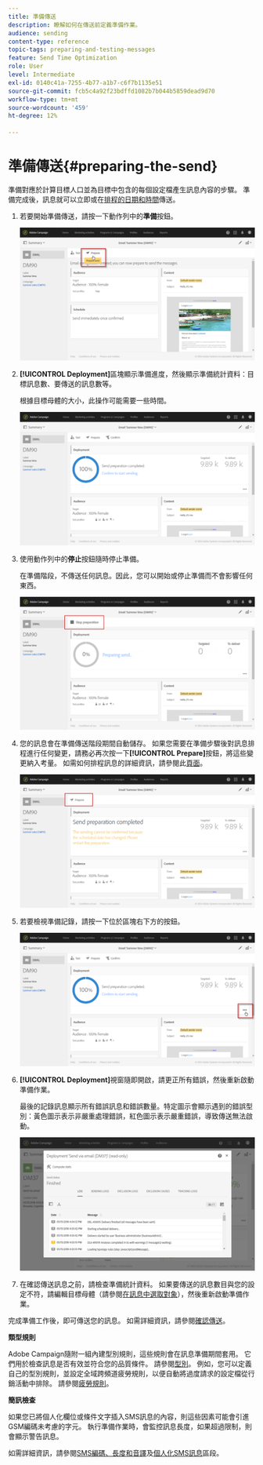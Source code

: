 ```yaml
---
title: 準備傳送
description: 瞭解如何在傳送前定義準備作業。
audience: sending
content-type: reference
topic-tags: preparing-and-testing-messages
feature: Send Time Optimization
role: User
level: Intermediate
exl-id: 0140c41a-7255-4b77-a1b7-c6f7b1135e51
source-git-commit: fcb5c4a92f23bdffd1082b7b044b5859dead9d70
workflow-type: tm+mt
source-wordcount: '459'
ht-degree: 12%

---
```


# 準備傳送{#preparing-the-send}

準備對應於計算目標人口並為目標中包含的每個設定檔產生訊息內容的步驟。 準備完成後，訊息就可以立即或在[排程的日期和時間](../../sending/using/about-scheduling-messages.md)傳送。

1. 若要開始準備傳送，請按一下動作列中的&#x200B;**準備**&#x200B;按鈕。

   ![](assets/preparing_delivery_2.png)

1. **[!UICONTROL Deployment]**&#x200B;區塊顯示準備進度，然後顯示準備統計資料：目標訊息數、要傳送的訊息數等。

   根據目標母體的大小，此操作可能需要一些時間。

   ![](assets/preparing_delivery.png)

1. 使用動作列中的&#x200B;**停止**&#x200B;按鈕隨時停止準備。

   在準備階段，不傳送任何訊息。因此，您可以開始或停止準備而不會影響任何東西。

   ![](assets/preparing_delivery_6.png)

1. 您的訊息會在準備傳送階段期間自動儲存。 如果您需要在準備步驟後對訊息排程進行任何變更，請務必再次按一下&#x200B;**[!UICONTROL Prepare]**&#x200B;按鈕，將這些變更納入考量。 如需如何排程訊息的詳細資訊，請參閱此[頁面](../../sending/using/about-scheduling-messages.md)。

   ![](assets/preparing_delivery_5.png)

1. 若要檢視準備記錄，請按一下位於區塊右下方的按鈕。

   ![](assets/preparing_delivery_4.png)

1. **[!UICONTROL Deployment]**&#x200B;視窗隨即開啟，請更正所有錯誤，然後重新啟動準備作業。

   最後的記錄訊息顯示所有錯誤訊息和錯誤數量。特定圖示會顯示遇到的錯誤型別：黃色圖示表示非嚴重處理錯誤，紅色圖示表示嚴重錯誤，導致傳送無法啟動。

   ![](assets/preparing_delivery_3.png)

1. 在確認傳送訊息之前，請檢查準備統計資料。 如果要傳送的訊息數目與您的設定不符，請編輯目標母體（請參閱[在訊息中選取對象](../../audiences/using/selecting-an-audience-in-a-message.md)），然後重新啟動準備作業。

完成準備工作後，即可傳送您的訊息。 如需詳細資訊，請參閱[確認傳送](../../sending/using/confirming-the-send.md)。

**類型規則**

Adobe Campaign隨附一組內建型別規則，這些規則會在訊息準備期間套用。 它們用於檢查訊息是否有效並符合您的品質條件。 請參閱[型別](../../sending/using/about-typology-rules.md)。 例如，您可以定義自己的型別規則，並設定全域跨頻道疲勞規則，以便自動將過度請求的設定檔從行銷活動中排除。 請參閱[疲勞規則](../../sending/using/fatigue-rules.md)。

**簡訊檢查**

如果您已將個人化欄位或條件文字插入SMS訊息的內容，則這些因素可能會引進GSM編碼未考慮的字元。 執行準備作業時，會監控訊息長度，如果超過限制，則會顯示警告訊息。

如需詳細資訊，請參閱[SMS編碼、長度和音譯](../../administration/using/configuring-sms-channel.md#sms-encoding--length-and-transliteration)及[個人化SMS訊息](../../channels/using/personalizing-sms-messages.md)區段。
